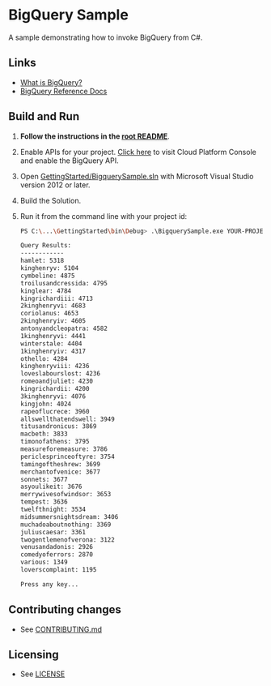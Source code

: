 # BigQuery Sample

A sample demonstrating how to invoke BigQuery from C#.

## Links

- [What is BigQuery?](https://cloud.google.com/bigquery/what-is-bigquery)
- [BigQuery Reference Docs](https://developers.google.com/api-client-library/dotnet/apis/bigquery/v2)

## Build and Run

1.  **Follow the instructions in the [root README](../../README.md)**.

4.  Enable APIs for your project.
    [Click here](https://console.cloud.google.com/flows/enableapi?apiid=bigquery&showconfirmation=true)
    to visit Cloud Platform Console and enable the BigQuery API.

6.  Open [GettingStarted/BigquerySample.sln](GettingStarted/BigquerySample.sln) with
    Microsoft Visual Studio version 2012 or later.

7.  Build the Solution.

8.  Run it from the command line with your project id:

    ```sh
    PS C:\...\GettingStarted\bin\Debug> .\BigquerySample.exe YOUR-PROJECT-ID
    
    Query Results:
    ------------
    hamlet: 5318
    kinghenryv: 5104
    cymbeline: 4875
    troilusandcressida: 4795
    kinglear: 4784
    kingrichardiii: 4713
    2kinghenryvi: 4683
    coriolanus: 4653
    2kinghenryiv: 4605
    antonyandcleopatra: 4582
    1kinghenryvi: 4441
    winterstale: 4404
    1kinghenryiv: 4317
    othello: 4284
    kinghenryviii: 4236
    loveslabourslost: 4236
    romeoandjuliet: 4230
    kingrichardii: 4200
    3kinghenryvi: 4076
    kingjohn: 4024
    rapeoflucrece: 3960
    allswellthatendswell: 3949
    titusandronicus: 3869
    macbeth: 3833
    timonofathens: 3795
    measureforemeasure: 3786
    periclesprinceoftyre: 3754
    tamingoftheshrew: 3699
    merchantofvenice: 3677
    sonnets: 3677
    asyoulikeit: 3676
    merrywivesofwindsor: 3653
    tempest: 3636
    twelfthnight: 3534
    midsummersnightsdream: 3406
    muchadoaboutnothing: 3369
    juliuscaesar: 3361
    twogentlemenofverona: 3122
    venusandadonis: 2926
    comedyoferrors: 2870
    various: 1349
    loverscomplaint: 1195
    
    Press any key...    
    ```

## Contributing changes

* See [CONTRIBUTING.md](../../CONTRIBUTING.md)

## Licensing

* See [LICENSE](../../LICENSE)
